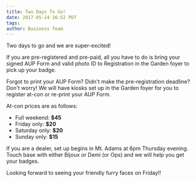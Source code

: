 ```yaml
---
title: Two Days To Go!
date: 2017-05-24 16:52 PDT
tags:
author: Business Team
---
```


Two days to go and we are super-excited!

If you are pre-registered and pre-paid, all you have to do is bring your signed AUP Form and valid photo ID to Registration in the Garden foyer to pick up your badge.

Forgot to print your AUP Form? Didn't make the pre-registration deadline? Don't worry! We will have kiosks set up in the Garden foyer for you to register at-con or re-print your AUP Form.

At-con prices are as follows:

* Full weekend: **$45**
* Friday only: **$20**
* Saturday only: **$20**
* Sunday only: **$15**

If you are a dealer, set up begins in Mt. Adams at 6pm Thursday evening. Touch base with either Bijoux or Demi (or Ops) and we will help you get your badges.

Looking forward to seeing your friendly furry faces on Friday!!

